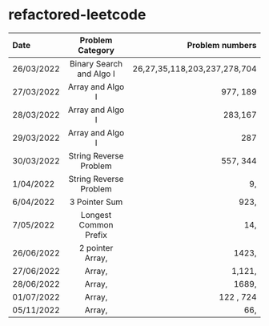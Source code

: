 # refactored-leetcode


| Date         | Problem Category            | Problem numbers                                       |
| :---         |     :---:                   |          ---:                                         |
| 26/03/2022   | Binary Search and Algo I    | 26,27,35,118,203,237,278,704                          |
| 27/03/2022   | Array and Algo I            | 977, 189                                              |
|  28/03/2022  | Array and Algo I            |         283,167                                       |
|  29/03/2022  | Array and Algo I            |         287                                           |
|  30/03/2022  | String Reverse Problem      |         557, 344                                      |
|  1/04/2022   | String Reverse Problem      |         9,                                            |
|  6/04/2022   | 3 Pointer Sum               |         923,                                          |
|  7/05/2022   | Longest Common Prefix       |         14,                                           |
|  26/06/2022  | 2 pointer Array,            |         1423,                                         |
|  27/06/2022  | Array,                      | 1,121,                                                |
|  28/06/2022  | Array,                      | 1689,                                                 |
|  01/07/2022  | Array,                      | 122 ,  724                                            |
|  05/11/2022  | Array,                      | 66,                                                   |








